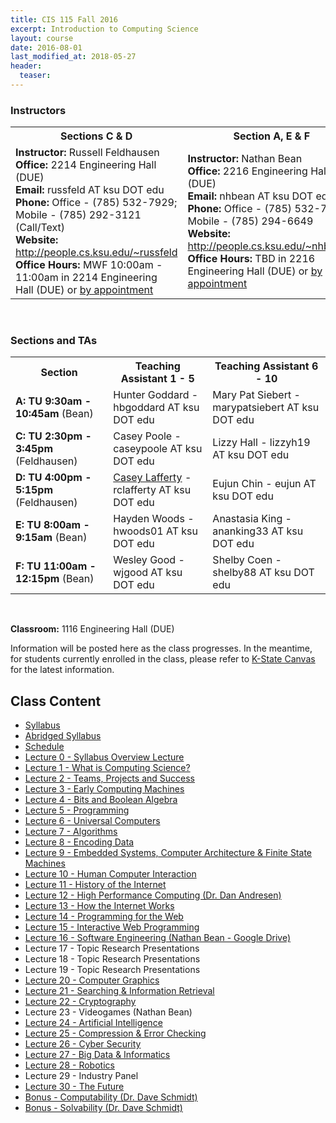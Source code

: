 ```yaml
---
title: CIS 115 Fall 2016
excerpt: Introduction to Computing Science
layout: course
date: 2016-08-01
last_modified_at: 2018-05-27
header:
  teaser:
---
```


<h3>Instructors</h3>
<table>
  <tr>
    <th><b>Sections C & D</b></th>
    <th><b>Section A, E & F</b></th>
    </tr>
  <tr>
    <td style="text-align: left">
      <b>Instructor:</b> Russell Feldhausen<br>
      <b>Office:</b> 2214 Engineering Hall (DUE)<br>
      <b>Email:</b> russfeld AT ksu DOT edu<br>
      <b>Phone:</b> Office - (785) 532-7929; Mobile - (785) 292-3121 (Call/Text)<br>
      <b>Website:</b> <a href="http://people.cs.ksu.edu/~russfeld">http://people.cs.ksu.edu/~russfeld</a><br>
      <b>Office Hours:</b> MWF 10:00am - 11:00am in 2214 Engineering Hall (DUE) or <a href="http://schedule.cs.ksu.edu">by appointment</a><br>
    </td>
    <td style="text-align: left">
      <b>Instructor:</b> Nathan Bean<br>
      <b>Office:</b> 2216 Engineering Hall (DUE)<br>
      <b>Email:</b> nhbean AT ksu DOT edu<br>
      <b>Phone:</b> Office - (785) 532-7942; Mobile - (785) 294-6649<br>
      <b>Website:</b> <a href="http://people.cs.ksu.edu/~nhb7817">http://people.cs.ksu.edu/~nhb7817</a><br>
      <b>Office Hours:</b> TBD in 2216 Engineering Hall (DUE) or <a href="http://schedule.cs.ksu.edu">by appointment</a><br>
    </td>
  </tr>
</table>
<br>
<h3>Sections and TAs</h3>
<table>
  <tr>
    <th><b>Section</b></th>
    <th><b>Teaching Assistant 1 - 5</b></th>
    <th><b>Teaching Assistant 6 - 10</b></th>
  </tr>
  <tr>
    <td style="text-align: left"><b>A: TU 9:30am - 10:45am</b> (Bean)</td>
    <td style="text-align: left">Hunter Goddard - hbgoddard AT ksu DOT edu</td>
    <td style="text-align: left">Mary Pat Siebert - marypatsiebert AT ksu DOT edu</td>
  </tr>
  <tr>
    <td style="text-align: left"><b>C: TU 2:30pm - 3:45pm</b> (Feldhausen)</td>
    <td style="text-align: left">Casey Poole - caseypoole AT ksu DOT edu</td>
    <td style="text-align: left">Lizzy Hall - lizzyh19 AT ksu DOT edu</td>
  </tr>
  <tr>
    <td style="text-align: left"><b>D: TU 4:00pm - 5:15pm</b> (Feldhausen)</td>
    <td style="text-align: left"><a href="http://people.cs.ksu.edu/~rclafferty/">Casey Lafferty</a> - rclafferty AT ksu DOT edu</td>
    <td style="text-align: left">Eujun Chin - eujun AT ksu DOT edu</td>
  </tr>
  <tr>
    <td style="text-align: left"><b>E: TU 8:00am - 9:15am</b> (Bean)</td>
    <td style="text-align: left">Hayden Woods - hwoods01 AT ksu DOT edu</td>
    <td style="text-align: left">Anastasia King - ananking33 AT ksu DOT edu</td>
  </tr>
  <tr>
    <td style="text-align: left"><b>F: TU 11:00am - 12:15pm</b> (Bean)</td>
    <td style="text-align: left">Wesley Good - wjgood AT ksu DOT edu</td>
    <td style="text-align: left">Shelby Coen - shelby88 AT ksu DOT edu</td>
  </tr>
</table>
<br>
<p><b>Classroom:</b> 1116 Engineering Hall (DUE)</p>
<p>Information will be posted here as the class progresses. In the meantime, for students currently enrolled in the class, please refer to <a href="https://canvas.ksu.edu">K-State Canvas</a> for the latest information.</p>

<h2>Class Content</h2>
<ul>
<li><a href="files/Syllabus.pdf">Syllabus</a></li>
<li><a href="files/AbridgedSyllabus.pdf">Abridged Syllabus</a></li>
<li><a href="files/Schedule.pdf">Schedule</a></li>
<li><a href="0syllabus">Lecture 0 - Syllabus Overview Lecture</a></li>
<li><a href="1whatiscs">Lecture 1 - What is Computing Science?</a></li>
<li><a href="2teams">Lecture 2 - Teams, Projects and Success</a></li>
<li><a href="3early">Lecture 3 - Early Computing Machines</a></li>
<li><a href="4boolean">Lecture 4 - Bits and Boolean Algebra</a></li>
<li><a href="5programming">Lecture 5 - Programming</a></li>
<li><a href="6universal">Lecture 6 - Universal Computers</a></li>
<li><a href="7algorithms">Lecture 7 - Algorithms</a></li>
<li><a href="8encoding">Lecture 8 - Encoding Data</a></li>
<li><a href="9embedded">Lecture 9 - Embedded Systems, Computer Architecture & Finite State Machines</a></li>
<li><a href="10hci">Lecture 10 - Human Computer Interaction</a></li>
<li><a href="11internethistory">Lecture 11 - History of the Internet</a></li>
<li><a href="12hpc">Lecture 12 - High Performance Computing (Dr. Dan Andresen)</a></li>
<li><a href="13internettech">Lecture 13 - How the Internet Works</a></li>
<li><a href="14web">Lecture 14 - Programming for the Web</a></li>
<li><a href="15web">Lecture 15 - Interactive Web Programming</a></li>
<li><a href="https://docs.google.com/presentation/d/1_a85VWUpwfbQq5sPVcOKxucFUysxQ7ziQ30G7JodBZw/edit?usp=sharing">Lecture 16 - Software Engineering (Nathan Bean - Google Drive)</a></li>
<li>Lecture 17 - Topic Research Presentations</li>
<li>Lecture 18 - Topic Research Presentations</li>
<li>Lecture 19 - Topic Research Presentations</li>
<li><a href="20graphics">Lecture 20 - Computer Graphics</a></li>
<li><a href="21inforetrieve">Lecture 21 - Searching & Information Retrieval</a></li>
<li><a href="22cryptography">Lecture 22 - Cryptography</a></li>
<li>Lecture 23 - Videogames (Nathan Bean)</li>
<li><a href="24ai">Lecture 24 - Artificial Intelligence</a></li>
<li><a href="25compresserror">Lecture 25 - Compression & Error Checking</a></li>
<li><a href="26cybersecurity">Lecture 26 - Cyber Security</a></li>
<li><a href="27informatics">Lecture 27 - Big Data & Informatics</a></li>
<li><a href="28robotics">Lecture 28 - Robotics</a></li>
<li>Lecture 29 - Industry Panel</li>
<li><a href="30future">Lecture 30 - The Future</a></li>
<li><a href="http://people.cs.ksu.edu/~schmidt/115/halting.html">Bonus - Computability (Dr. Dave Schmidt)</a></li>
<li><a href="http://santos.cs.ksu.edu/schmidt/CIS115/talkS.html">Bonus - Solvability (Dr. Dave Schmidt)</a></li>
</ul>
